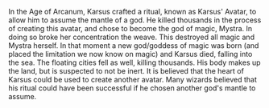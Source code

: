  In the Age of Arcanum, Karsus crafted a ritual, known as Karsus' Avatar, to allow him to assume the mantle of a god. He killed thousands in the process of creating this avatar, and chose to become the god of magic, Mystra. In doing so broke her concentration the weave. This destroyed all magic and Mystra herself. In that moment a new god/goddess of magic was born (and placed the limitation we now know on magic) and Karsus died, falling into the sea. The floating cities fell as well, killing thousands. His body makes up the land, but is suspected to not be inert. It is believed that the heart of Karsus could be used to create another avatar. Many wizards believed that his ritual could have been successful if he chosen another god's mantle to assume.
